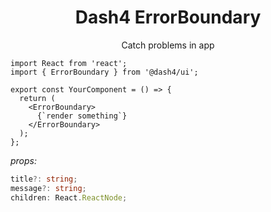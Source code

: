 <div align="center">
<h1>Dash4 ErrorBoundary</h1>

Catch problems in app
<br />
</div>

<!-- STORY -->

```tsx
import React from 'react';
import { ErrorBoundary } from '@dash4/ui';

export const YourComponent = () => {
  return (
    <ErrorBoundary>
      {`render something`}
    </ErrorBoundary>
  );
};
```

*props:*

```ts
title?: string;
message?: string;
children: React.ReactNode;
```